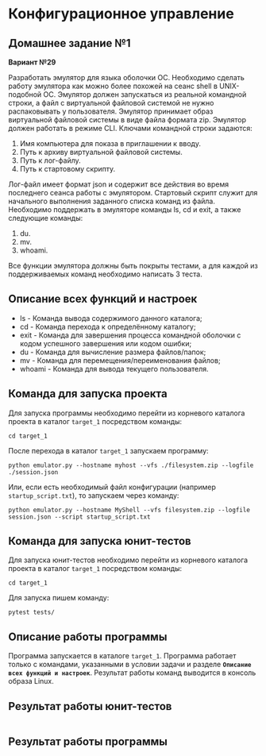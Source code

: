 # Конфигурационное управление

## Домашнее задание №1

**Вариант №29**

Разработать эмулятор для языка оболочки ОС. Необходимо сделать работу эмулятора как можно более похожей на сеанс shell в UNIX-подобной ОС. Эмулятор должен запускаться из реальной командной строки, а файл с виртуальной файловой системой не нужно распаковывать у пользователя. Эмулятор принимает образ виртуальной файловой системы в виде файла формата zip. Эмулятор должен работать в режиме CLI.
Ключами командной строки задаются:
1. Имя компьютера для показа в приглашении к вводу.
2. Путь к архиву виртуальной файловой системы.
3. Путь к лог-файлу.
4. Путь к стартовому скрипту.

Лог-файл имеет формат json и содержит все действия во время последнего сеанса работы с эмулятором. Стартовый скрипт служит для начального выполнения заданного списка команд из файла. Необходимо поддержать в эмуляторе команды ls, cd и exit, а также следующие команды:
1. du.
2. mv.
3. whoami.

Все функции эмулятора должны быть покрыты тестами, а для каждой из поддерживаемых команд необходимо написать 3 теста.

## Описание всех функций и настроек

* ls - Команда вывода содержимого данного каталога;
* cd - Команда перехода к определённому каталогу;
* exit - Команда для завершения процесса командной оболочки с кодом успешного завершения или кодом ошибки;
* du - Команда для вычисление размера файлов/папок;
* mv - Команда для перемещения/переименования файлов;
* whoami - Команда для вывода текущего пользователя.

## Команда для запуска проекта

Для запуска программы необходимо перейти из корневого каталога проекта в каталог ``target_1`` посредством команды:

```
cd target_1
```

После перехода в каталог ``target_1`` запускаем программу:

```
python emulator.py --hostname myhost --vfs ./filesystem.zip --logfile ./session.json
```

Или, если есть необходимый файл конфигурации (например ``startup_script.txt``), то запускаем через команду:

```
python emulator.py --hostname MyShell --vfs filesystem.zip --logfile session.json --script startup_script.txt
```

## Команда для запуска юнит-тестов

Для запуска юнит-тестов необходимо перейти из корневого каталога проекта в каталог ``target_1`` посредством команды:

```
cd target_1
```

Для запуска пишем команду:

```
pytest tests/
```

## Описание работы программы

Программа запускается в каталоге ``target_1``. Программа работает только с командами, указанными в условии задачи и разделе **``Описание всех функций и настроек``**. Результат работы команд выводится в консоль образа Linux. 

## Результат работы юнит-тестов

![]()

## Результат работы программы

![]()


